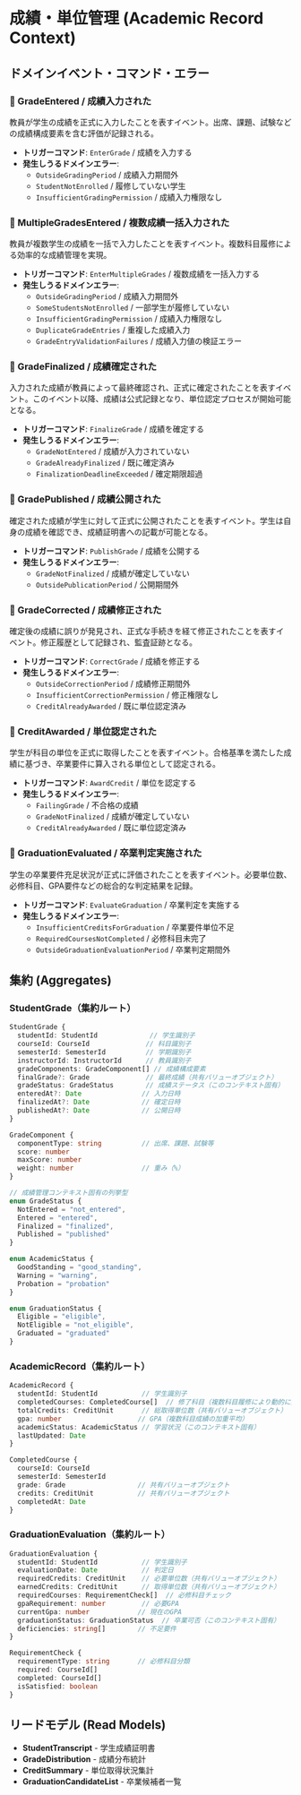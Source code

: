 # 成績・単位管理 (Academic Record Context)

## ドメインイベント・コマンド・エラー

### 📌 GradeEntered / 成績入力された
教員が学生の成績を正式に入力したことを表すイベント。出席、課題、試験などの成績構成要素を含む評価が記録される。
- **トリガーコマンド**: `EnterGrade` / 成績を入力する
- **発生しうるドメインエラー**:
  - `OutsideGradingPeriod` / 成績入力期間外
  - `StudentNotEnrolled` / 履修していない学生
  - `InsufficientGradingPermission` / 成績入力権限なし

### 📌 MultipleGradesEntered / 複数成績一括入力された
教員が複数学生の成績を一括で入力したことを表すイベント。複数科目履修による効率的な成績管理を実現。
- **トリガーコマンド**: `EnterMultipleGrades` / 複数成績を一括入力する
- **発生しうるドメインエラー**:
  - `OutsideGradingPeriod` / 成績入力期間外
  - `SomeStudentsNotEnrolled` / 一部学生が履修していない
  - `InsufficientGradingPermission` / 成績入力権限なし
  - `DuplicateGradeEntries` / 重複した成績入力
  - `GradeEntryValidationFailures` / 成績入力値の検証エラー

### 📌 GradeFinalized / 成績確定された
入力された成績が教員によって最終確認され、正式に確定されたことを表すイベント。このイベント以降、成績は公式記録となり、単位認定プロセスが開始可能となる。
- **トリガーコマンド**: `FinalizeGrade` / 成績を確定する
- **発生しうるドメインエラー**:
  - `GradeNotEntered` / 成績が入力されていない
  - `GradeAlreadyFinalized` / 既に確定済み
  - `FinalizationDeadlineExceeded` / 確定期限超過

### 📌 GradePublished / 成績公開された
確定された成績が学生に対して正式に公開されたことを表すイベント。学生は自身の成績を確認でき、成績証明書への記載が可能となる。
- **トリガーコマンド**: `PublishGrade` / 成績を公開する
- **発生しうるドメインエラー**:
  - `GradeNotFinalized` / 成績が確定していない
  - `OutsidePublicationPeriod` / 公開期間外

### 📌 GradeCorrected / 成績修正された
確定後の成績に誤りが発見され、正式な手続きを経て修正されたことを表すイベント。修正履歴として記録され、監査証跡となる。
- **トリガーコマンド**: `CorrectGrade` / 成績を修正する
- **発生しうるドメインエラー**:
  - `OutsideCorrectionPeriod` / 成績修正期間外
  - `InsufficientCorrectionPermission` / 修正権限なし
  - `CreditAlreadyAwarded` / 既に単位認定済み

### 📌 CreditAwarded / 単位認定された
学生が科目の単位を正式に取得したことを表すイベント。合格基準を満たした成績に基づき、卒業要件に算入される単位として認定される。
- **トリガーコマンド**: `AwardCredit` / 単位を認定する
- **発生しうるドメインエラー**:
  - `FailingGrade` / 不合格の成績
  - `GradeNotFinalized` / 成績が確定していない
  - `CreditAlreadyAwarded` / 既に単位認定済み

### 📌 GraduationEvaluated / 卒業判定実施された
学生の卒業要件充足状況が正式に評価されたことを表すイベント。必要単位数、必修科目、GPA要件などの総合的な判定結果を記録。
- **トリガーコマンド**: `EvaluateGraduation` / 卒業判定を実施する
- **発生しうるドメインエラー**:
  - `InsufficientCreditsForGraduation` / 卒業要件単位不足
  - `RequiredCoursesNotCompleted` / 必修科目未完了
  - `OutsideGraduationEvaluationPeriod` / 卒業判定期間外

## 集約 (Aggregates)

### StudentGrade（集約ルート）
```typescript
StudentGrade {
  studentId: StudentId             // 学生識別子
  courseId: CourseId              // 科目識別子
  semesterId: SemesterId          // 学期識別子
  instructorId: InstructorId      // 教員識別子
  gradeComponents: GradeComponent[] // 成績構成要素
  finalGrade?: Grade              // 最終成績（共有バリューオブジェクト）
  gradeStatus: GradeStatus        // 成績ステータス（このコンテキスト固有）
  enteredAt?: Date               // 入力日時
  finalizedAt?: Date             // 確定日時
  publishedAt?: Date             // 公開日時
}

GradeComponent {
  componentType: string          // 出席、課題、試験等
  score: number
  maxScore: number
  weight: number                 // 重み（%）
}

// 成績管理コンテキスト固有の列挙型
enum GradeStatus {
  NotEntered = "not_entered",
  Entered = "entered",
  Finalized = "finalized",
  Published = "published"
}

enum AcademicStatus {
  GoodStanding = "good_standing",
  Warning = "warning",
  Probation = "probation"
}

enum GraduationStatus {
  Eligible = "eligible",
  NotEligible = "not_eligible",
  Graduated = "graduated"
}
```

### AcademicRecord（集約ルート）
```typescript
AcademicRecord {
  studentId: StudentId           // 学生識別子
  completedCourses: CompletedCourse[]  // 修了科目（複数科目履修により動的に拡張）
  totalCredits: CreditUnit       // 総取得単位数（共有バリューオブジェクト）
  gpa: number                   // GPA（複数科目成績の加重平均）
  academicStatus: AcademicStatus // 学習状況（このコンテキスト固有）
  lastUpdated: Date
}

CompletedCourse {
  courseId: CourseId
  semesterId: SemesterId
  grade: Grade                  // 共有バリューオブジェクト
  credits: CreditUnit           // 共有バリューオブジェクト
  completedAt: Date
}
```

### GraduationEvaluation（集約ルート）
```typescript
GraduationEvaluation {
  studentId: StudentId           // 学生識別子
  evaluationDate: Date           // 判定日
  requiredCredits: CreditUnit    // 必要単位数（共有バリューオブジェクト）
  earnedCredits: CreditUnit      // 取得単位数（共有バリューオブジェクト）
  requiredCourses: RequirementCheck[]  // 必修科目チェック
  gpaRequirement: number         // 必要GPA
  currentGpa: number            // 現在のGPA
  graduationStatus: GraduationStatus  // 卒業可否（このコンテキスト固有）
  deficiencies: string[]        // 不足要件
}

RequirementCheck {
  requirementType: string       // 必修科目分類
  required: CourseId[]
  completed: CourseId[]
  isSatisfied: boolean
}
```

## リードモデル (Read Models)
- **StudentTranscript** - 学生成績証明書
- **GradeDistribution** - 成績分布統計
- **CreditSummary** - 単位取得状況集計
- **GraduationCandidateList** - 卒業候補者一覧